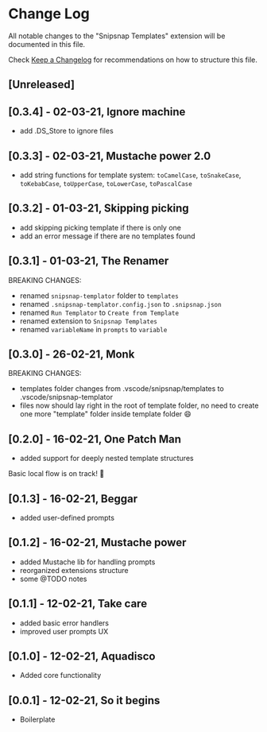 # Change Log

All notable changes to the "Snipsnap Templates" extension will be documented in this file.

Check [Keep a Changelog](http://keepachangelog.com/) for recommendations on how to structure this file.

## [Unreleased]

## [0.3.4] - 02-03-21, Ignore machine

- add .DS_Store to ignore files

## [0.3.3] - 02-03-21, Mustache power 2.0

- add string functions for template system: `toCamelCase`, `toSnakeCase`, `toKebabCase`, `toUpperCase`, `toLowerCase`, `toPascalCase`

## [0.3.2] - 01-03-21, Skipping picking

- add skipping picking template if there is only one
- add an error message if there are no templates found

## [0.3.1] - 01-03-21, The Renamer

BREAKING CHANGES:

- renamed `snipsnap-templator` folder to `templates`
- renamed `.snipsnap-templator.config.json` to `.snipsnap.json`
- renamed `Run Templator` to `Create from Template`
- renamed extension to `Snipsnap Templates`
- renamed `variableName` in `prompts` to `variable`

## [0.3.0] - 26-02-21, Monk

BREAKING CHANGES:

- templates folder changes from .vscode/snipsnap/templates to .vscode/snipsnap-templator
- files now should lay right in the root of template folder, no need to create one more "template" folder inside template folder :smile:

## [0.2.0] - 16-02-21, One Patch Man

- added support for deeply nested template structures

Basic local flow is on track! :tada:

## [0.1.3] - 16-02-21, Beggar

- added user-defined prompts

## [0.1.2] - 16-02-21, Mustache power

- added Mustache lib for handling prompts
- reorganized extensions structure
- some @TODO notes

## [0.1.1] - 12-02-21, Take care

- added basic error handlers
- improved user prompts UX

## [0.1.0] - 12-02-21, Aquadisco

- Added core functionality

## [0.0.1] - 12-02-21, So it begins

- Boilerplate

